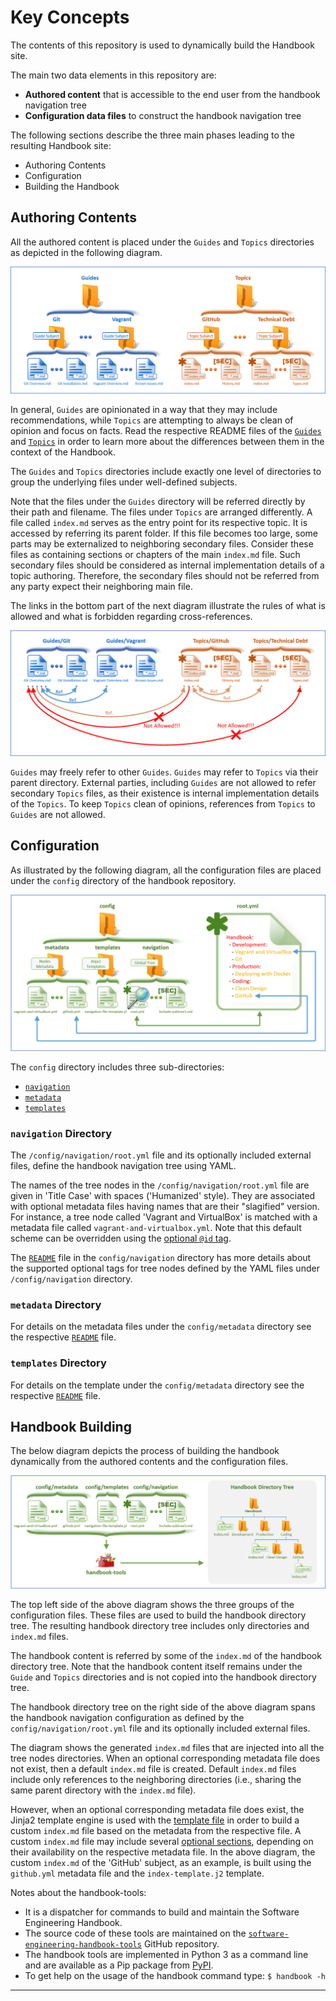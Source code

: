 # Key Concepts

The contents of this repository is used to dynamically build the Handbook site. 

The main two data elements in this repository are:

- **Authored content** that is accessible to the end user from the handbook navigation tree 
- **Configuration data files** to construct the handbook navigation tree

The following sections describe the three main phases leading to the resulting Handbook site:

- Authoring Contents
- Configuration
- Building the Handbook

## Authoring Contents

All the authored content is placed under the `Guides` and `Topics` directories as depicted in the 
following diagram.

![Guides and Topics directories][1]

In general, `Guides` are opinionated in a way that they may include recommendations, while `Topics` 
are attempting to always be clean of opinion and focus on facts. Read the respective README files of 
the [`Guides`][2] and [`Topics`][3] in order to learn more about the differences between them in the 
context of the Handbook.

The `Guides` and `Topics` directories include exactly one level of directories to group the 
underlying files under well-defined subjects.

Note that the files under the `Guides` directory will be referred directly by their path and 
filename. The files under `Topics` are arranged differently. A file called `index.md` serves as the 
entry point for its respective topic. It is accessed by referring its parent folder. If this file 
becomes too large, some parts may be externalized to neighboring secondary files. Consider these 
files as containing sections or chapters of the main `index.md` file. Such secondary files should be
considered as internal implementation details of a topic authoring. Therefore, the secondary files 
should not be referred from any party expect their neighboring main file.

The links in the bottom part of the next diagram illustrate the rules of what is allowed and what is 
forbidden regarding cross-references. 

![Guides and Topics links rules][4]

`Guides` may freely refer to other `Guides`. `Guides` may refer to `Topics` via their parent 
directory. External parties, including `Guides` are not allowed to refer secondary `Topics` files, 
as their existence is internal implementation details of the `Topics`. To keep `Topics` clean of 
opinions, references from `Topics` to `Guides` are not allowed.

## Configuration

As illustrated by the following diagram, all the configuration files are placed under the `config` 
directory of the handbook repository.

![Configuration files][5]

The `config` directory includes three sub-directories:

- [`navigation`][6]
- [`metadata`][7]
- [`templates`][8]

### `navigation` Directory

The `/config/navigation/root.yml` file and its optionally included external files, define the 
handbook navigation tree using YAML.

The names of the tree nodes in the `/config/navigation/root.yml` file are given in 'Title Case' with 
spaces ('Humanized' style). They are associated with optional metadata files having names that are
their "slagified" version. For instance, a tree node called 'Vagrant and VirtualBox' is matched with
a metadata file called `vagrant-and-virtualbox.yml`. Note that this default scheme can be overridden
using the [optional `@id` tag][6]. 

The [`README`][6] file in the `config/navigation` directory has more details about the supported 
optional tags for tree nodes defined by the YAML files under `/config/navigation` directory.

### `metadata` Directory

For details on the metadata files under the `config/metadata` directory see the respective 
[`README`][7] file.

### `templates` Directory

For details on the template under the `config/metadata` directory see the respective [`README`][8] 
file.

## Handbook Building

The below diagram depicts the process of building the handbook dynamically from the authored 
contents and the configuration files.

![handbook building][9]

The top left side of the above diagram shows the three groups of the configuration files. These
files are used to build the handbook directory tree. The resulting handbook directory tree includes 
only directories and `index.md` files. 

The handbook content is referred by some of the `index.md` of the handbook directory tree. 
Note that the handbook content itself remains under the `Guide` and `Topics` directories and is not
copied into the handbook directory tree.

The handbook directory tree on the right side of the above diagram spans the handbook navigation 
configuration as defined by the `config/navigation/root.yml` file and its optionally included 
external files. 

The diagram shows the generated `index.md` files that are injected into all the tree nodes 
directories. When an optional corresponding metadata file does not exist, then a default `index.md` 
file is created. Default `index.md` files include only references to the neighboring directories 
(i.e., sharing the same parent directory with the `index.md` file).

However, when an optional corresponding metadata file does exist, the Jinja2 template engine is used 
with the [template file][10] in order to build a custom `index.md` file based on the metadata from 
the respective file. A custom `index.md` file may include several [optional sections][7], depending 
on their availability on the respective metadata file. In the above diagram, the custom `index.md` 
of the 'GitHub' subject, as an example, is built using the `github.yml` metadata file and the 
`index-template.j2` template.

Notes about the handbook-tools:

- It is a dispatcher for commands to build and maintain the Software Engineering Handbook.
- The source code of these tools are maintained on the [`software-engineering-handbook-tools`][11]
  GitHub repository.
- The handbook tools are implemented in Python 3 as a command line and are available as a Pip 
  package from [PyPI][12].
- To get help on the usage of the handbook command type: `$ handbook -h`

---

[1]: /images/key-concepts/guides-and-topics.png
[2]: /Guides/README
[3]: /Topics/README

[4]: /images/key-concepts/guides-and-topics-links-rules.png

[5]: /images/key-concepts/configuration-files.png
[6]: /config/navigation/README
[7]: /config/metdata/README
[8]: /config/templates/README
[9]: /images/key-concepts/handbook-building.png
[10]: /config/templates/index-template.j2
[11]: https://github.com/uribench/software-engineering-handbook-tools
[12]: https://pypi.org/project/handbook-tools/